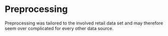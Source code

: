 # Preprocessing

Preprocessing was tailored to the involved retail data set and may therefore seem over complicated for every other data source. 